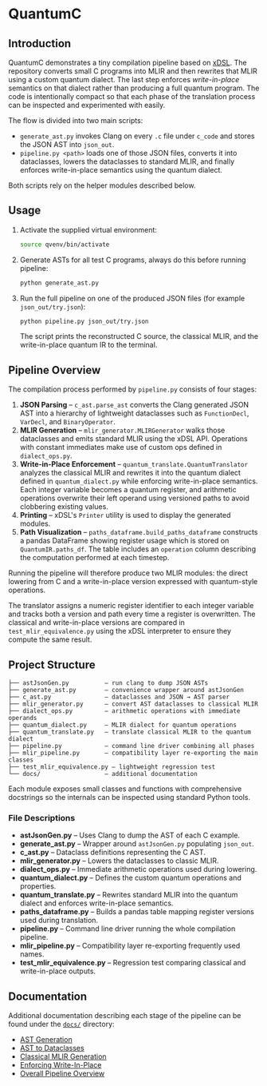 # QuantumC

## Introduction

QuantumC demonstrates a tiny compilation pipeline based on [xDSL](https://github.com/xdsl-project/xdsl). The repository converts small C programs into MLIR and then rewrites that MLIR using a custom quantum dialect.  The last step enforces *write-in-place* semantics on that dialect rather than producing a full quantum program. The code is intentionally compact so that each phase of the translation process can be inspected and experimented with easily.

The flow is divided into two main scripts:

* `generate_ast.py` invokes Clang on every `.c` file under `c_code` and stores the JSON AST into `json_out`.
* `pipeline.py <path>` loads one of those JSON files, converts it into dataclasses, lowers the dataclasses to standard MLIR, and finally enforces write-in-place semantics using the quantum dialect.

Both scripts rely on the helper modules described below.

## Usage

1. Activate the supplied virtual environment:
   ```bash
   source qvenv/bin/activate
   ```
2. Generate ASTs for all test C programs, always do this before running pipeline:
   ```bash
   python generate_ast.py
   ```
3. Run the full pipeline on one of the produced JSON files (for example `json_out/try.json`):
   ```bash
   python pipeline.py json_out/try.json
   ```
   The script prints the reconstructed C source, the classical MLIR, and the write-in-place quantum IR to the terminal.

## Pipeline Overview

The compilation process performed by `pipeline.py` consists of four stages:

1. **JSON Parsing** – `c_ast.parse_ast` converts the Clang generated JSON AST into a hierarchy of lightweight dataclasses such as `FunctionDecl`, `VarDecl`, and `BinaryOperator`.
2. **MLIR Generation** – `mlir_generator.MLIRGenerator` walks those dataclasses and emits standard MLIR using the xDSL API.  Operations with constant immediates make use of custom ops defined in `dialect_ops.py`.
3. **Write-in-Place Enforcement** – `quantum_translate.QuantumTranslator` analyzes the classical MLIR and rewrites it into the quantum dialect defined in `quantum_dialect.py` while enforcing write-in-place semantics.  Each integer variable becomes a quantum register, and arithmetic operations overwrite their left operand using versioned paths to avoid clobbering existing values.
4. **Printing** – xDSL's `Printer` utility is used to display the generated modules.
5. **Path Visualization** – `paths_dataframe.build_paths_dataframe` constructs a pandas DataFrame showing register usage which is stored on `QuantumIR.paths_df`. The table includes an `operation` column describing the computation performed at each timestep.

Running the pipeline will therefore produce two MLIR modules: the direct lowering from C and a write-in-place version expressed with quantum-style operations.

The translator assigns a numeric register identifier to each integer variable and
tracks both a version and path every time a register is overwritten.  The classical and
write-in-place versions are compared in ``test_mlir_equivalence.py`` using the xDSL
interpreter to ensure they compute the same result.

## Project Structure

```
├── astJsonGen.py          – run clang to dump JSON ASTs
├── generate_ast.py        – convenience wrapper around astJsonGen
├── c_ast.py               – dataclasses and JSON → AST parser
├── mlir_generator.py      – convert AST dataclasses to classical MLIR
├── dialect_ops.py         – arithmetic operations with immediate operands
├── quantum_dialect.py     – MLIR dialect for quantum operations
├── quantum_translate.py   – translate classical MLIR to the quantum dialect
├── pipeline.py            – command line driver combining all phases
├── mlir_pipeline.py       – compatibility layer re-exporting the main classes
├── test_mlir_equivalence.py – lightweight regression test
└── docs/                  – additional documentation
```

Each module exposes small classes and functions with comprehensive docstrings so the internals can be inspected using standard Python tools.

### File Descriptions

* **astJsonGen.py** – Uses Clang to dump the AST of each C example.
* **generate_ast.py** – Wrapper around ``astJsonGen.py`` populating ``json_out``.
* **c_ast.py** – Dataclass definitions representing the C AST.
* **mlir_generator.py** – Lowers the dataclasses to classic MLIR.
* **dialect_ops.py** – Immediate arithmetic operations used during lowering.
* **quantum_dialect.py** – Defines the custom quantum operations and properties.
* **quantum_translate.py** – Rewrites standard MLIR into the quantum dialect and enforces write-in-place semantics.
* **paths_dataframe.py** – Builds a pandas table mapping register versions used during translation.
* **pipeline.py** – Command line driver running the whole compilation pipeline.
* **mlir_pipeline.py** – Compatibility layer re-exporting frequently used names.
* **test_mlir_equivalence.py** – Regression test comparing classical and write-in-place outputs.

## Documentation

Additional documentation describing each stage of the pipeline can be found under the [`docs/`](docs/) directory:

- [AST Generation](docs/ast_generation.md)
- [AST to Dataclasses](docs/ast_to_dataclasses.md)
- [Classical MLIR Generation](docs/classical_mlir_generation.md)
- [Enforcing Write-In-Place](docs/enforce_write_in_place.md)
- [Overall Pipeline Overview](docs/pipeline_overview.md)

